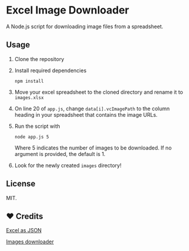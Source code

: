 # Excel Image Downloader

A Node.js script for downloading image files from a spreadsheet.

## Usage

1. Clone the repository
2. Install required dependencies
    ```
    npm install
    ```
3. Move your excel spreadsheet to the cloned directory and rename it to `images.xlsx`
4. On line 20 of `app.js`, change `data[i].vcImagePath` to the column heading in your spreadsheet that contains the image URLs.
5. Run the script with
    ```
    node app.js 5
    ```
    
    Where 5 indicates the number of images to be downloaded. If no argument is provided, the default is 1.

6. Look for the newly created `images` directory!

## License

MIT.

## :heart: Credits 

[Excel as JSON](https://github.com/stevetarver/excel-as-json)

[Images downloader](https://www.npmjs.com/package/images-downloader)